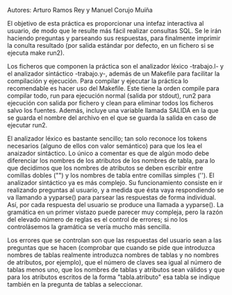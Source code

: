 
Autores: Arturo Ramos Rey y Manuel Corujo Muíña

El objetivo de esta práctica es proporcionar una intefaz interactiva al usuario, de modo que le resulte más fácil realizar consultas SQL. 
Se le irán haciendo preguntas y parseando sus respuestas, para finalmente imprimir la conulta resultado (por salida estándar por defecto, en un fichero si se ejecuta make run2).

Los ficheros que componen la práctica son el analizador léxico -trabajo.l- y el analizador sintáctico -trabajo.y-, además de un Makefile para facilitar la compilación y ejecución. 
Para compilar y ejecutar la práctica lo recomendable es hacer uso del Makefile. Este tiene la orden compile para compilar todo, run para ejecución normal (salida por stdout), run2 para ejecución con salida por fichero y clean para eliminar todos los ficheros salvo los fuentes. 
Además, incluye una variable llamada SALIDA en la que se guarda el nombre del archivo en el que se guarda la salida en caso de ejecutar run2.

El analizador léxico es bastante sencillo; tan solo reconoce los tokens necesarios (alguno de ellos con valor semántico) para que los lea el anaizador sintáctico. 
Lo único a comentar es que de algún modo debe diferenciar los nombres de los atributos de los nombres de tabla, para lo que decidimos que los nombres de atributos se deben escribir entre comillas dobles ("") 
y los nombres de tabla entre comillas simples (''). 
El analizador sintáctico ya es más complejo. Su funcionamiento consiste en ir realizando preguntas al usuario, y a medida que ésta vaya respondiendo se va llamando a yyparse() para parsear las respuestas de forma individual. 
Así, por cada respuesta del usuario se produce una llamada a yyparse(). La gramática en un primer vistazo puede parecer muy compleja, pero la razón del elevado número de reglas es el control de errores; si no los controlásemos la gramática se vería mucho más sencilla.

Los errores que se controlan son que las respuestas del usuario sean a las preguntas que se hacen (comprobar que cuando se pide que introduzca nombres de tablas realmente introduzca nombres de tablas y no nombres de atributos, por ejemplo), 
que el número de claves sea igual al número de tablas menos uno, que los nombres de tablas y atributos sean válidos y que para los atributos escritos de la forma "tabla.atributo" esa tabla se indique también en la pregunta de tablas a seleccionar.
